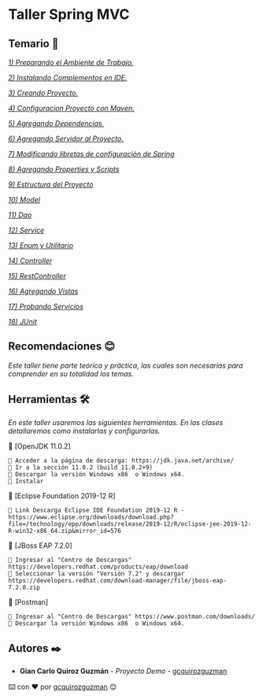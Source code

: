 # Taller Spring MVC

## Temario 🚀

_[1) Preparando el Ambiente de Trabajo.](https://github.com/gcquirozguzman/java-spring-mvc-tcs-202004/tree/PADTR00001)_ 

_[2) Instalando Complementos en IDE.](https://github.com/gcquirozguzman/java-spring-mvc-tcs-202004/tree/INSTC00001)_ 

_[3) Creando Proyecto.](https://github.com/gcquirozguzman/java-spring-mvc-tcs-202004/tree/CRDPR00001)_ 

_[4) Configuracion Proyecto con Maven.](https://github.com/gcquirozguzman/java-spring-mvc-tcs-202004/tree/CPCMV00001)_ 

_[5) Agregando Dependencias.](https://github.com/gcquirozguzman/java-spring-mvc-tcs-202004/tree/AGRDP00001)_ 

_[6) Agregando Servidor al Proyecto.](https://github.com/gcquirozguzman/java-spring-mvc-tcs-202004/tree/ASVPR00001)_ 

_[7) Modificando libretas de configuración de Spring](https://github.com/gcquirozguzman/java-spring-mvc-tcs-202004/tree/MLCSP00001)_ 

_[8) Agregando Properties y Scripts](https://github.com/gcquirozguzman/java-spring-mvc-tcs-202004/tree/APRSC00001)_ 

_[9) Estructura del Proyecto](https://github.com/gcquirozguzman/java-spring-mvc-tcs-202004/tree/ETRPR00001)_ 

_[10) Model](https://github.com/gcquirozguzman/java-spring-mvc-tcs-202004/tree/MODEL00001)_ 

_[11) Dao](https://github.com/gcquirozguzman/java-spring-mvc-tcs-202004/tree/DAOEJ00001)_ 

_[12) Service](https://github.com/gcquirozguzman/java-spring-mvc-tcs-202004/tree/SERVC00001)_ 

_[13) Enum y Utilitario](https://github.com/gcquirozguzman/java-spring-mvc-tcs-202004/tree/ENUTL00001)_ 

_[14) Controller](https://github.com/gcquirozguzman/java-spring-mvc-tcs-202004/tree/CONTR00001)_ 

_[15) RestController](https://github.com/gcquirozguzman/java-spring-mvc-tcs-202004/tree/RETCT00001)_ 

_[16) Agregando Vistas](https://github.com/gcquirozguzman/java-spring-mvc-tcs-202004/tree/AGVST00001)_ 

_[17) Probando Servicios](https://github.com/gcquirozguzman/java-spring-mvc-tcs-202004/tree/PRSER00001)_ 

_[18) JUnit](https://github.com/gcquirozguzman/java-spring-mvc-tcs-202004/tree/JUNIT00001)_ 

## Recomendaciones 😊

_Este taller tiene parte teórica y práctica, las cuales son necesarias para comprender en su totalidad los temas._

## Herramientas 🛠️

_En este taller usaremos las siguientes herramientas. En las clases detallaremos como instalarlas y configurarlas._

🔧 [OpenJDK 11.0.2]
```
📢 Acceder a la página de descarga: https://jdk.java.net/archive/
📢 Ir a la sección 11.0.2 (build 11.0.2+9)
📢 Descargar la versión Windows x86	o Windows x64.
📢 Instalar
```
🔧 [Eclipse Foundation 2019-12 R]
```
📢 Link Descarga Eclipse IDE Foundation 2019-12 R - https://www.eclipse.org/downloads/download.php?file=/technology/epp/downloads/release/2019-12/R/eclipse-jee-2019-12-R-win32-x86_64.zip&mirror_id=576
```
🔧 [JBoss EAP 7.2.0]
```
📢 Ingresar al "Centro de Descargas" https://developers.redhat.com/products/eap/download
📢 Seleccionar la versión "Versión 7.2" y descargar https://developers.redhat.com/download-manager/file/jboss-eap-7.2.0.zip
```
🔧 [Postman]
```
📢 Ingresar al "Centro de Descargas" https://www.postman.com/downloads/
📢 Descargar la versión Windows x86	o Windows x64. 
```

## Autores ✒️

* **Gian Carlo Quiroz Guzmán** - *Proyecto Demo* - [gcquirozguzman](https://github.com/gcquirozguzman)

⌨️ con ❤️ por [gcquirozguzman](https://github.com/gcquirozguzman) 😊
